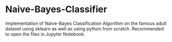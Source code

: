 # Naive-Bayes-Classifier
Implementation of Naive-Bayes Classification Algorithm on the famous adult dataset using sklearn as well as using python from scratch. Recommended to open the files in Jupyter Notebook.
